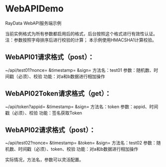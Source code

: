 # WebAPIDemo
 RayData WebAPI服务端示例

当前实例格式为所有参数都启用后的格式，后台按照这个格式进行有效性认证。
注：参数按照字母排序后进行校验的计算；
    本示例使用HMACSHA1计算校验。
    
## WebAPI01请求格式（post）：
~/api/test01?nonce= &timestamp= &sign= 
方法名：test01
参数：随机数、时间戳（必须）、校验
功能：对a和b数据进行相加操作


## WebAPI02Token请求格式（get）：
~/api/token?appid= &timestamp= &sign=
方法名：token
参数：appid、时间戳（必须）、校验
功能：签名获取Token

## WebAPI02请求格式（post）：
~/api/test02?nonce= &timestamp= &token= &sign=
方法名：test02
参数：随机数、时间戳（必须）、token、校验
功能：对a和b数据进行相加操作

实际情况，方法名，参数可以灵活配置。
